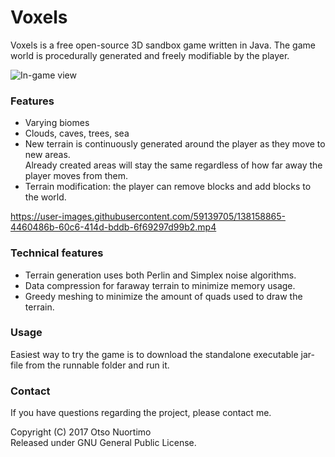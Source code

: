 # Voxels

Voxels is a free open-source 3D sandbox game written in Java. The game world is procedurally generated and freely modifiable by the player.

![In-game view](http://i.imgur.com/vlynbDY.jpg "In-game view")

### Features ###

* Varying biomes
* Clouds, caves, trees, sea
* New terrain is continuously generated around the player as they move to new areas.  
Already created areas will stay the same regardless of how far away the player moves from them.
* Terrain modification: the player can remove blocks and add blocks to the world.



https://user-images.githubusercontent.com/59139705/138158865-4460486b-60c6-414d-bddb-6f69297d99b2.mp4



### Technical features ###

* Terrain generation uses both Perlin and Simplex noise algorithms.
* Data compression for faraway terrain to minimize memory usage.
* Greedy meshing to minimize the amount of quads used to draw the terrain.

### Usage ###

Easiest way to try the game is to download the standalone executable jar-file from the runnable folder and run it.

### Contact ###

If you have questions regarding the project, please contact me.

Copyright (C) 2017 Otso Nuortimo  
Released under GNU General Public License.

